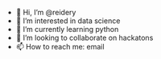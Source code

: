 - 👋 Hi, I’m @reidery
- 👀 I’m interested in data science
- 🌱 I’m currently learning python
- 💞️ I’m looking to collaborate on hackatons
- 📫 How to reach me: email

<!---
reidery/reidery is a ✨ special ✨ repository because its `README.md` (this file) appears on your GitHub profile.
You can click the Preview link to take a look at your changes.
--->
